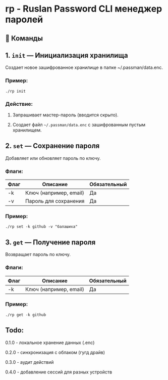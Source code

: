 # rp - Ruslan Password CLI менеджер паролей 

## 📜 Команды

## 1. `init` — Инициализация хранилища
Создает новое зашифрованное хранилище в папке ~/.passman/data.enc.

### Пример:
```
./rp init
```
### Действие:

1) Запрашивает мастер-пароль (вводится скрыто).

2) Создает файл `~/.passman/data.enc` с зашифрованным пустым хранилищем.

## 2. `set` — Сохранение пароля
Добавляет или обновляет пароль по ключу.

### Флаги:

| Флаг |        Описание         | Обязательный |
| --   | ----------------------- | ------------ |
| -k   | Ключ (например, email)  |      Да      |
| -v   | Пароль для сохранения   |      Да      |

### Пример:

```
./rp set -k github -v "балашиха"
```

## 3. `get` — Получение пароля
Возвращает пароль по ключу.

### Флаги:

| Флаг |        Описание         | Обязательный |
| --   | ----------------------- | ------------ |
| -k   | Ключ (например, email)  |       Да     |

### Пример:

```
./rp get -k github
```

## Todo:

0.1.0 - локальное хранение данных (.enc)

0.2.0 - синхронизация с облаком (гугд драйв)

0.3.0 - аудит действий

0.4.0 - добавление сессий для разных устройств
